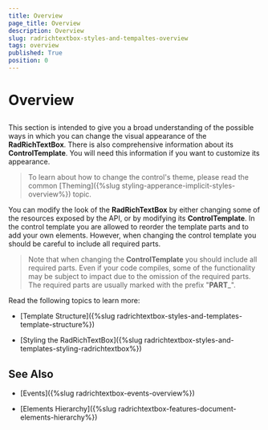```yaml
---
title: Overview
page_title: Overview
description: Overview
slug: radrichtextbox-styles-and-tempaltes-overview
tags: overview
published: True
position: 0
---
```


# Overview



## 

This section is intended to give you a broad understanding of the possible ways in which you can change the visual appearance of the __RadRichTextBox__. There is also comprehensive information about its __ControlTemplate__. You will need this information if you want to customize its appearance.

>To learn about how to change the control's theme, please read the common [Theming]({%slug styling-apperance-implicit-styles-overview%}) topic.

You can modify the look of the __RadRichTextBox__ by either changing some of the resources exposed by the API, or by modifying its __ControlTemplate__. In the control template you are allowed to reorder the template parts and to add your own elements. However, when changing the control template you should be careful to include all required parts.

>Note that when changing the __ControlTemplate__ you should include all required parts. Even if your code compiles, some of the functionality may be subject to impact due to the omission of the required parts. The required parts are usually marked with the prefix "__PART___".

Read the following topics to learn more:

* [Template Structure]({%slug radrichtextbox-styles-and-templates-template-structure%})

* [Styling the RadRichTextBox]({%slug radrichtextbox-styles-and-templates-styling-radrichtextbox%})

## See Also

 * [Events]({%slug radrichtextbox-events-overview%})

 * [Elements Hierarchy]({%slug radrichtextbox-features-document-elements-hierarchy%})
